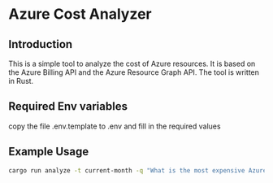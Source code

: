 # Azure Cost Analyzer
## Introduction
This is a simple tool to analyze the cost of Azure resources. It is based on the Azure Billing API and the Azure Resource Graph API. The tool is written in Rust.

## Required Env variables
copy the file .env.template to .env and fill in the required values

## Example Usage
```bash
cargo run analyze -t current-month -q "What is the most expensive Azure resource group I have used this month"

```
